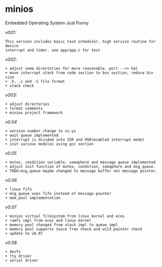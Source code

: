 minios
======

Embedded Operating System Just Funny

*v001:*

    This version includes basic task scheduler, high serivce routine for device
    interrupt and timer. see app/app.c for test

*v002:*

	+ adjust some directories for more reasonable. port -->> hal
	+ move interrupt stack from code section to bss section, reduce bin size
	+ .h, .c and .S file format
    + stack check

*v003:*

	+ adjust directories
    + format comments
    + minios project framework

*v0.04*

    + version number change to vx.yz
    + wait queue implemented
    + interrupt is divided into ISR and HSR(enabled interrupt mode)
    + init various modules using gcc section

*v0.05*

    + mutex, condition variable, semaphore and message queue implemented
	+ adjust init function of mutex, condition, semaphore and msg_queue.
	+ TODO:msg_queue maybe changed to message buffer not message pointer.

*v0.06*

	+ linux fifo
	+ msg_queue uses fifo instead of message pointer
	+ mem_pool implementation

*v0.07*

	+ minios virtual filesystem from linux kernel and ecos
	+ ramfs impl from ecos and linux kernel
	+ memory pool changed from stack impl to queue impl
	+ memory pool supports twice free check and wild pointer check
	+ update to v0.07

*v0.08*

	+ devfs
	+ tty driver
	+ serial driver

